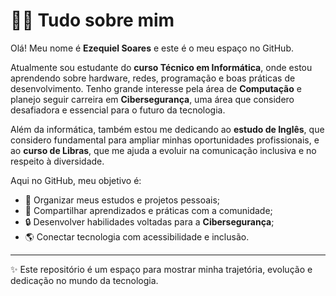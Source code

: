 # 👨‍💻 Tudo sobre mim  

Olá! Meu nome é **Ezequiel Soares** e este é o meu espaço no GitHub.  

Atualmente sou estudante do **curso Técnico em Informática**, onde estou aprendendo sobre hardware, redes, programação e boas práticas de desenvolvimento. Tenho grande interesse pela área de **Computação** e planejo seguir carreira em **Cibersegurança**, uma área que considero desafiadora e essencial para o futuro da tecnologia.  

Além da informática, também estou me dedicando ao **estudo de Inglês**, que considero fundamental para ampliar minhas oportunidades profissionais, e ao **curso de Libras**, que me ajuda a evoluir na comunicação inclusiva e no respeito à diversidade.  

Aqui no GitHub, meu objetivo é:  
- 📂 Organizar meus estudos e projetos pessoais;  
- 🚀 Compartilhar aprendizados e práticas com a comunidade;  
- 🔒 Desenvolver habilidades voltadas para a **Cibersegurança**;  
- 🌎 Conectar tecnologia com acessibilidade e inclusão.  

---
✨ Este repositório é um espaço para mostrar minha trajetória, evolução e dedicação no mundo da tecnologia.  
